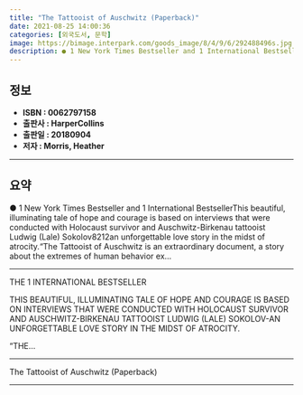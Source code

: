 ```yaml
---
title: "The Tattooist of Auschwitz (Paperback)"
date: 2021-08-25 14:00:36
categories: [외국도서, 문학]
image: https://bimage.interpark.com/goods_image/8/4/9/6/292488496s.jpg
description: ● 1 New York Times Bestseller and 1 International BestsellerThis beautiful, illuminating tale of hope and courage is based on interviews that were conducted wi
---
```


## **정보**

- **ISBN : 0062797158**
- **출판사 : HarperCollins**
- **출판일 : 20180904**
- **저자 : Morris, Heather**

------



## **요약**

●  1 New York Times Bestseller and 1 International BestsellerThis beautiful, illuminating tale of hope and courage is based on interviews that were conducted with Holocaust survivor and Auschwitz-Birkenau tattooist Ludwig (Lale) Sokolov8212an unforgettable love story in the midst of atrocity.“The Tattooist of Auschwitz is an extraordinary document, a story about the extremes of human behavior ex...

------

THE 1 INTERNATIONAL BESTSELLER

THIS BEAUTIFUL, ILLUMINATING TALE OF HOPE AND COURAGE IS BASED ON INTERVIEWS THAT WERE CONDUCTED WITH HOLOCAUST SURVIVOR AND AUSCHWITZ-BIRKENAU TATTOOIST LUDWIG (LALE) SOKOLOV-AN UNFORGETTABLE LOVE STORY IN THE MIDST OF ATROCITY.

“THE... 

------


The Tattooist of Auschwitz (Paperback) 

------


